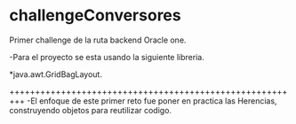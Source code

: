 # challengeConversores
Primer challenge de la ruta backend Oracle one.

-Para el proyecto se esta usando la siguiente libreria.

*java.awt.GridBagLayout.

+++++++++++++++++++++++++++++++++++++++++++++++++++++++++
-El enfoque de este primer reto fue poner en practica las 
 Herencias, construyendo objetos para reutilizar codigo.
